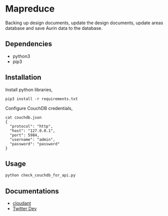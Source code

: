 [//]: <> (@author Team 42, Chengdu, China, Qifan Deng, 1077479)

# Mapreduce
Backing up design documents, update the design documents, update areas database and save Aurin data to the database.

## Dependencies
- python3
- pip3

## Installation
Install python libraries,
```
pip3 install -r requirements.txt
```
Configure CouchDB credentials,
```
cat couchdb.json 
{
  "protocol": "http",
  "host": "127.0.0.1",
  "port": 5984,
  "username": "admin",
  "password": "password"
}
``` 
## Usage
```python
python check_couchdb_for_api.py
```
## Documentations

- [cloudant](https://python-cloudant.readthedocs.io/en/latest/)
- [Twitter Dev](https://developer.twitter.com/en/docs)